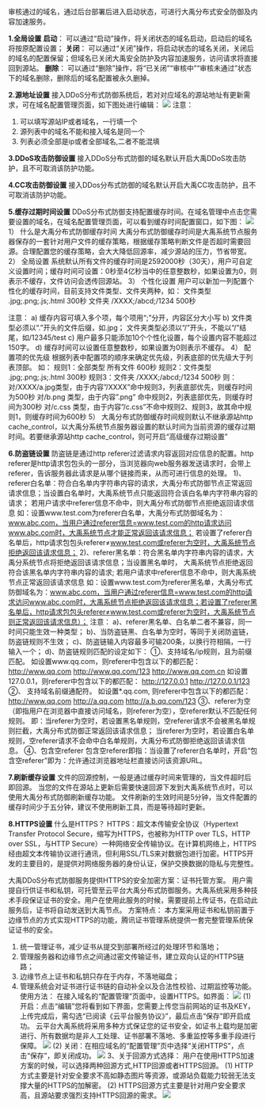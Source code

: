 审核通过的域名，通过后台部署后进入启动状态，可进行大禹分布式安全防御及内容加速服务。

**1.全局设置**
**启动**：
可以通过“启动”操作，将关闭状态的域名启动，启动后的域名将按原配置设置； 
**关闭**：
可以通过“关闭”操作，将启动状态的域名关闭，关闭后的域名的配置保留；但域名已关闭大禹安全防护及内容加速服务，访问请求将直接回到源站。
**删除**：
可以通过“删除”操作，将“已关闭”“审核中”“审核未通过”状态下的域名删除，删除后的域名配置被永久删掉。

**2.源地址设置**
接入DDoS分布式防御系统后，若对对应域名的源站地址有更新需求，可在域名配置管理页面，如下图处进行编辑：
![](http://imgcache.tcecqpoc.fsphere.cn/image/mccdn.qcloud.com/img56c5d4e2580fd.png)
注意：
1)  可以填写源站IP或者域名，一行填一个
2)  源列表中的域名不能和接入域名是同一个
3)  列表必须全部是ip或者全部域名,二者不能混填

**3.DDoS攻击防御设置**
接入DDoS分布式防御的域名默认开启大禹DDoS攻击防护，且不可取消该防护功能。

**4.CC攻击防御设置**
接入DDos分布式防御的域名默认开启大禹CC攻击防护，且不可取消该防护功能。

**5.缓存过期时间设置**
DDoS分布式防御支持配置缓存时间。在域名管理中点击您需要设置的域名，在域名配置管理页面，可以看到缓存时间配置窗口，如下图：
![](http://imgcache.tcecqpoc.fsphere.cn/image/mccdn.qcloud.com/img56c5d5b2a6e76.png)
1）  什么是大禹分布式防御缓存时间
大禹分布式防御缓存时间是大禹系统节点服务器保存的一套针对用户文件的缓存策略，根据缓存策略判断文件是否超时需要回源。合理配置您的缓存策略，会大大降低回源率，减少源站的压力，节省带宽。
2）  全局设置
系统默认所有文件的缓存时间是2592000秒（30天），用户可自定义设置时间；缓存时间可设置：0秒至4亿秒当中的任意整数秒，如果设置为0，则表示不缓存，文件访问会透传回源站。
3）  个性化设置
用户可以新加一列配置个性化的缓存时间，目前支持文件类型、文件夹两种，如：
文件类型 .jpg;.png;.js;.html 300秒
文件夹 /XXXX;/abcd;/1234 500秒

注意：
a)  缓存内容可填入多个项，每个项用“;”分开，内容区分大小写
b)  文件类型必须以“.”开头的文件后缀，如.jpg； 文件夹类型必须以“/”开头，不能以“/”结尾，如/12345/test
c)  用户最多只能添加10个个性化设置，每个设置内容不能超过150字。
d)  缓存时间可以设置任意整数秒，如果设置为0则表示不缓存。
4）  配置项的优先级
根据列表中配置项的顺序来确定优先级，列表底部的优先级大于列表顶部。
如：
规则1：全部类型 所有文件 600秒
规则2：文件类型 .jpg;.png;.js;.html 300秒
规则3：文件夹 /XXXX;/abcd;/1234 500秒
则：
对/XXXX/a.jpg类型，由于内容”/XXXX”命中规则3，列表底部优先，则缓存时间为500秒
对/b.png 类型，由于内容”.png” 命中规则2，列表底部优先，则缓存时间为300秒
对/c.css 类型，由于内容”/c.css”不命中规则2、规则3，故其命中规则1，则缓存时间为600秒
5）  大禹分布式防御缓存时间规则默认不继承源站http cache_control，以大禹分系统节点服务器设置的默认时间为当前资源的缓存过期时间。若要继承源站http cache_control，则可开启“高级缓存过期设置”

**6.防盗链设置**
 防盗链是通过http referer过滤请求内容返回对应信息的配置。http referer是http请求包包头的一部分，当浏览器向web服务器发送请求时，会带上referer，告诉服务器此请求是从哪个链接而来，从而可进行信息的处理。
1)、referer白名单：符合白名单内字符串内容的请求，大禹分布式防御节点正常返回请求信息；当设置白名单时，大禹系统节点只能返回符合该白名单内字符串内容的请求；
若用户请求中referer信息不命中，则大禹分布式防御节点拒绝返回请求信息
如：设置www.test.com为referer白名单，大禹分布式防御域名为：www.abc.com，当用户通过referer信息=www.test.com的http请求访问www.abc.com时，大禹系统节点才能正常返回该请求信息；
若设置了referer白名单后，http请求包包头referer≠www.test.com或referer为空时，大禹系统节点拒绝返回该请求信息；
2)、referer黑名单：符合黑名单内字符串内容的请求，大禹分系统节点将拒绝返回该请求信息；当设置黑名单时， 大禹系统节点拒绝返回符合该黑名单内字符串内容的请求;
若用户请求中referer信息不命中，则大禹系统节点正常返回该请求信息
如：设置www.test.com为referer黑名单，大禹分布式防御域名为：www.abc.com，当用户通过referer信息=www.test.com的http请求访问www.abc.com时，大禹系统节点拒绝返回该请求信息；若设置了referer黑名单后，http请求包包头referer≠www.test.com或referer为空时，大禹系统节点则正常返回该请求信息）；
注意：
a)、referer黑名单、白名单二者不兼容，同一时间只能生效一种类型；
b)、当防盗链黑、白名单为空时，等同于关闭防盗链，防盗链规则不生效；
c)、防盗链输入内容最多可输200条，以换行符相隔，一行输入一个；
d)、防盗链规则匹配的设定如下：
①、支持域名/ip规则，且为前缀匹配。
如设置www.qq.com，则referer中包含以下的都匹配：
http://www.qq.com
http://www.qq.com/123
http://www.qq.com.cn
如设置127.0.0.1，则referer中包含以下的都匹配：
http://127.0.0.1
http://127.0.0.1/123
②、 支持域名前缀通配符。
如设置*.qq.com, 则referer中包含以下的都匹配：
http://www.qq.com
http://a.qq.com
http://a.b.qq.com/123
③、referer为空（即指用户在浏览器中直接访问域名，则referer为空），空referer默认不匹配任何规则。
即：当referer为空时，若设置黑名单规则，空referer请求不会被黑名单规则拦截，大禹分布式防御正常返回该请求信息；
当referer为空时，若设置白名单规则，空referer请求不会命中白名单规则，大禹分布式防御拒绝返回该请求信息。
④、包含空referer
包含空referer即指：当设置了referer白名单时，开启“包含空referer”即为：允许通过浏览器地址栏直接访问该资源URL。 

**7.刷新缓存设置**
文件的回源控制，一般是通过缓存时间来管理的，当文件超时后即回源。
当您的文件在源站上更新后需要快速回源下发到大禹系统节点时，可以使用大禹分布式防御刷新缓存功能。
文件刷新的生效时间是5分钟，当文件配置的缓存时间少于五分钟，建议不使用刷新工具，而是等待超时更新。

**8.HTTPS设置**
什么是HTTPS？
HTTPS：超文本传输安全协议（Hypertext Transfer Protocol Secure，缩写为HTTPS，也被称为HTTP over TLS，HTTP over SSL，与HTTP Secure）一种网络安全传输协议。在计算机网络上，HTTPS经由超文本传输协议进行通讯，但利用SSL/TLS来对数据包进行加密。HTTPS开发的主要目的，是提供对网络服务器的身份认证，保护交换数据的隐私与完整性。

大禹DDoS分布式防御服务提供HTTPS的安全加密方案：证书托管方案。
用户需提自行供证书和私钥，可托管至云平台大禹分布式防御服务。大禹系统采用多种技术手段保证证书的安全。用户在使用此服务的时候，需要提前上传证书，在启动此服务后，证书将自动发送到大禹节点。
方案特点：
本方案采用证书和私钥前置于边缘节点的方式实现HTTPS的功能，腾讯证书管理系统提供一套完整管理系统保证证书的安全。
1. 统一管理证书，减少证书从提交到部署所经过的处理环节和落地；
2. 管理服务器和边缘节点之间通过密文传输证书，建立双向认证的HTTPS链路；
3. 边缘节点上证书和私钥只存在于内存，不落地磁盘；
4. 管理系统会对证书进行证书链的自动补全以及合法性校验、过期监控等功能。
使用方法：
在接入域名的“配置管理”页面中，设置HTTPS。如界面：
![](http://imgcache.tcecqpoc.fsphere.cn/image/mccdn.qcloud.com/img56c5d78fc172f.png)
 (1) 开启：点击“编辑”您将看到如下界面，您需要上传您当前网站的证书及KEY，上传完成后，需勾选“已阅读《云平台服务协议》”，最后点击“保存”即开启成功。
云平台大禹系统将采用多种方式保证您的证书安全，如证书上载均是加密进行、所有数据均是非人工处理、证书部署不落地、多重监控等多重手段进行保障。
![](http://imgcache.tcecqpoc.fsphere.cn/image/mccdn.qcloud.com/img56c5d7a8237d1.png)
(2) 关闭：在相应域名的“配置管理”页中选择“关闭HTTPS”，点击“保存”，即关闭成功。
![](http://imgcache.tcecqpoc.fsphere.cn/image/mccdn.qcloud.com/img56c5d7ba98499.png)
3、关于回源方式选择：
用户在使用HTTPS加速方案的时候，可以选择两种回源方式,HTTP回源或者HTTPS回源。
  (1) HTTP方式主要是针对安全要求不高如静态图片等资源，或源站负载能力较弱无法支撑大量的HTTPS的加解密。
  (2) HTTPS回源方式主要是针对用户安全要求高，且源站要求强烈支持HTTPS回源的需求。
![](http://imgcache.tcecqpoc.fsphere.cn/image/mccdn.qcloud.com/img56c5d7d0d3647.png)
